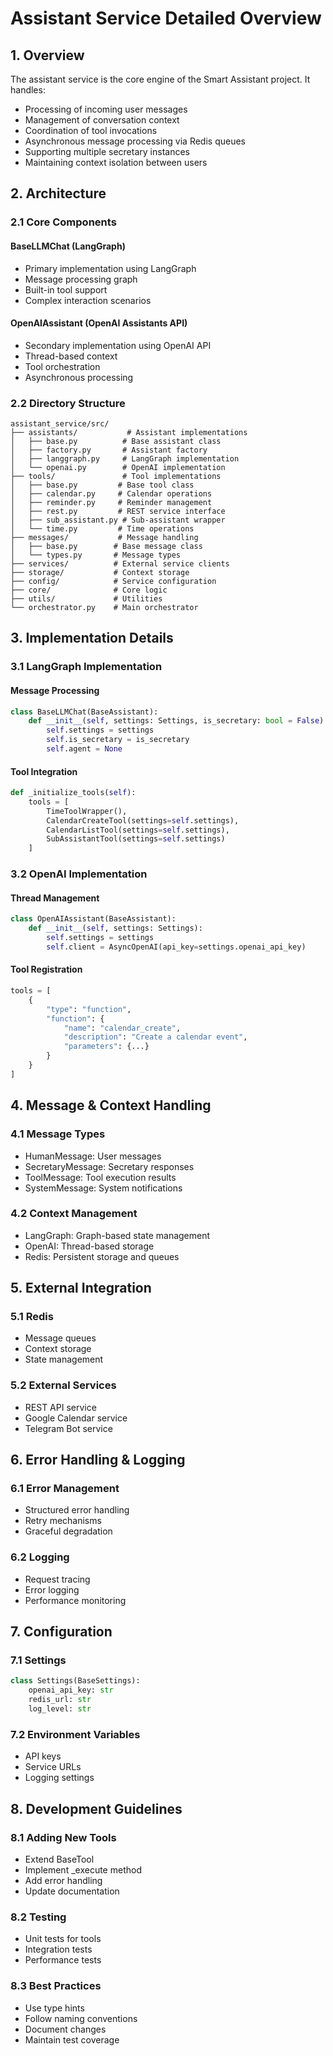 # Assistant Service Detailed Overview

## 1. Overview
The assistant service is the core engine of the Smart Assistant project. It handles:
- Processing of incoming user messages
- Management of conversation context
- Coordination of tool invocations
- Asynchronous message processing via Redis queues
- Supporting multiple secretary instances
- Maintaining context isolation between users

## 2. Architecture

### 2.1 Core Components

#### BaseLLMChat (LangGraph)
- Primary implementation using LangGraph
- Message processing graph
- Built-in tool support
- Complex interaction scenarios

#### OpenAIAssistant (OpenAI Assistants API)
- Secondary implementation using OpenAI API
- Thread-based context
- Tool orchestration
- Asynchronous processing

### 2.2 Directory Structure

```
assistant_service/src/
├── assistants/           # Assistant implementations
│   ├── base.py          # Base assistant class
│   ├── factory.py       # Assistant factory
│   ├── langgraph.py     # LangGraph implementation
│   └── openai.py        # OpenAI implementation
├── tools/               # Tool implementations
│   ├── base.py         # Base tool class
│   ├── calendar.py     # Calendar operations
│   ├── reminder.py     # Reminder management
│   ├── rest.py         # REST service interface
│   ├── sub_assistant.py # Sub-assistant wrapper
│   └── time.py         # Time operations
├── messages/           # Message handling
│   ├── base.py        # Base message class
│   └── types.py       # Message types
├── services/          # External service clients
├── storage/           # Context storage
├── config/            # Service configuration
├── core/              # Core logic
├── utils/             # Utilities
└── orchestrator.py    # Main orchestrator
```

## 3. Implementation Details

### 3.1 LangGraph Implementation

#### Message Processing
```python
class BaseLLMChat(BaseAssistant):
    def __init__(self, settings: Settings, is_secretary: bool = False):
        self.settings = settings
        self.is_secretary = is_secretary
        self.agent = None
```

#### Tool Integration
```python
def _initialize_tools(self):
    tools = [
        TimeToolWrapper(),
        CalendarCreateTool(settings=self.settings),
        CalendarListTool(settings=self.settings),
        SubAssistantTool(settings=self.settings)
    ]
```

### 3.2 OpenAI Implementation

#### Thread Management
```python
class OpenAIAssistant(BaseAssistant):
    def __init__(self, settings: Settings):
        self.settings = settings
        self.client = AsyncOpenAI(api_key=settings.openai_api_key)
```

#### Tool Registration
```python
tools = [
    {
        "type": "function",
        "function": {
            "name": "calendar_create",
            "description": "Create a calendar event",
            "parameters": {...}
        }
    }
]
```

## 4. Message & Context Handling

### 4.1 Message Types
- HumanMessage: User messages
- SecretaryMessage: Secretary responses
- ToolMessage: Tool execution results
- SystemMessage: System notifications

### 4.2 Context Management
- LangGraph: Graph-based state management
- OpenAI: Thread-based storage
- Redis: Persistent storage and queues

## 5. External Integration

### 5.1 Redis
- Message queues
- Context storage
- State management

### 5.2 External Services
- REST API service
- Google Calendar service
- Telegram Bot service

## 6. Error Handling & Logging

### 6.1 Error Management
- Structured error handling
- Retry mechanisms
- Graceful degradation

### 6.2 Logging
- Request tracing
- Error logging
- Performance monitoring

## 7. Configuration

### 7.1 Settings
```python
class Settings(BaseSettings):
    openai_api_key: str
    redis_url: str
    log_level: str
```

### 7.2 Environment Variables
- API keys
- Service URLs
- Logging settings

## 8. Development Guidelines

### 8.1 Adding New Tools
- Extend BaseTool
- Implement _execute method
- Add error handling
- Update documentation

### 8.2 Testing
- Unit tests for tools
- Integration tests
- Performance tests

### 8.3 Best Practices
- Use type hints
- Follow naming conventions
- Document changes
- Maintain test coverage 